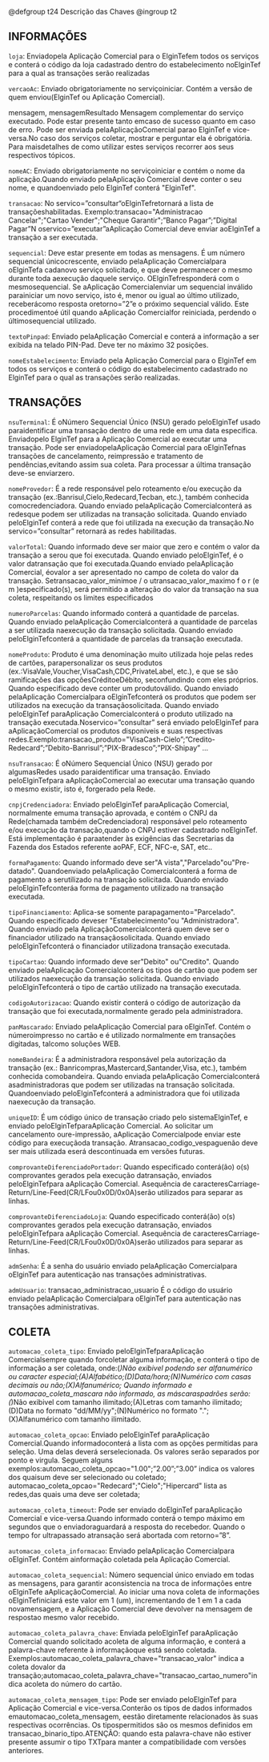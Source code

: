 @defgroup t24 Descrição das Chaves
@ingroup t2

## INFORMAÇÕES

`loja`:
Enviadopela Aplicação  Comercial  para  o ElginTefem  todos  os serviços e conterá o código da loja cadastrado dentro do estabelecimento noElginTef para a qual as transações serão realizadas

<!-- versao -->
`vercaoAc`:
Enviado obrigatoriamente no serviçoiniciar. Contém a versão de quem enviou(ElginTef ou Aplicação Comercial).

<!-- estado, statusClient -->
<!-- servico, servico -->

<!-- retorno, resultadoTransacao -->
<!-- tabela -->
<!-- As mensagens enviadas doElginTefpara aAplicação Comercialcomsucesso(retorno=”0”ou “1”) diferem por necessitar uma resposta (se sucessoou  não)  por  parte  daAplicação  Comercialou  não,  respectivamente.Normalmente, as transações que necessitam de confirmação, são as que fazemmovimentação  de  dinheiro  (ex.:  Vendas,  Pagamentos,  etc.),  sendo  que  asdemais não necessitam  (ex.: Consulta, Manutenção, etc.).  -->

<!-- terminal, identificadorPontoCaptura -->

mensagem, mensagemResultado
Mensagem complementar do serviço executado. Pode estar presente tanto emcaso de sucesso quanto em caso de erro. Pode ser enviada pelaAplicaçãoComercial parao ElginTef e vice-versa.No caso dos serviços coletar, mostrar e perguntar ela é obrigatória. Para maisdetalhes de como utilizar estes serviços recorrer aos seus respectivos tópicos.

<!-- aplicacao -->
`nomeAC`:
Enviado  obrigatoriamente  no  serviçoiniciar e contém o nome da aplicação.Quando enviado pelaAplicação Comercial deve conter o seu nome, e quandoenviado pelo ElginTef conterá "ElginTef".

`transacao`:
No servico=”consultar“oElginTefretornará  a  lista  de  transaçõeshabilitadas. Exemplo:transacao="Administracao Cancelar";"Cartao Vender";"Cheque Garantir";”Banco Pagar”;”Digital Pagar”N oservico=”executar”aAplicação  Comercial  deve  enviar  aoElginTef a transação a ser executada.

`sequencial`:
Deve estar presente em todas as mensagens. É um número sequencial únicocrescente, enviado pelaAplicação  Comercialpara  oElginTefa cadanovo  serviço  solicitado,  e  que  deve  permanecer  o  mesmo  durante  toda  aexecução  daquele  serviço.  OElginTefresponderá  com  o  mesmosequencial.  Se  aAplicação  Comercialenviar  um  sequencial  inválido  parainiciar um novo serviço, isto é, menor ou igual ao último utilizado, receberácomo resposta oretorno=”2”e o próximo sequencial válido. Este procedimentoé  útil  quando  aAplicação  Comercialfor  reiniciada,  perdendo  o  últimosequencial utilizado.

<!-- aplicacao_tela -->
`textoPinpad`:
Enviado pelaAplicação Comercial e conterá a informação a ser exibida na telado PIN-Pad. Deve ter no máximo 32 posições.

<!-- estabelecimento -->
`nomeEstabelecimento`:
Enviado pela Aplicação Comercial para o ElginTef em todos os serviços e conterá o código do estabelecimento cadastrado no ElginTef para o qual as transações serão realizadas.

## TRANSAÇÕES

<!-- transacao_nsu -->
`nsuTerminal`:
É  oNúmero  Sequencial  Único  (NSU)  gerado  peloElginTef  usado  paraidentificar uma transação dentro de uma rede em uma data especifica. Enviadopelo ElginTef para a Aplicação Comercial ao executar uma transação. Pode  ser  enviadopelaAplicação  Comercial  para  oElginTefnas transações  de  cancelamento,  reimpressão  e  tratamento  de  pendências,evitando assim sua coleta. Para processar a última transação deve-se enviarzero.

<!-- transacao_rede -->
`nomeProvedor`:
É  a  rede  responsável  pelo  roteamento  e/ou  execução  da  transação  (ex.:Banrisul,Cielo,Redecard,Tecban,  etc.),  também  conhecida  comocredenciadora.  Quando  enviado  pelaAplicação  Comercialconterá as redesque  podem  ser  utilizadas  na  transação  solicitada.  Quando  enviado  peloElginTef  conterá a rede que foi utilizada na execução da transação.No servico=”consultar” retornará as redes habilitadas.

<!-- transacao_valor -->
`valorTotal`:
Quando informado deve ser maior que zero e contém o valor da transação a serou  que  foi  executada.  Quando  enviado  peloElginTef,  é  o  valor  datransação que foi executada.Quando enviado pelaAplicação Comercial, éovalor  a  ser  apresentado  no  campo  de  coleta  do  valor  da  transação.  Setransacao_valor_minimoe / o utransacao_valor_maximo  f o r (e m )especificado(s), será permitido a alteração do valor da transação na sua coleta, respeitando os limites especificados

<!-- transacao_parcela -->
`numeroParcelas`:
Quando  informado  conterá  a  quantidade  de  parcelas.  Quando  enviado  pelaAplicação  Comercialconterá  a  quantidade  de  parcelas  a  ser  utilizada  naexecução  da  transação  solicitada.  Quando  enviado  peloElginTefconterá a quantidade de parcelas da transação executada.

<!-- transacao_produto -->
`nomeProduto`:
Produto é uma denominação muito utilizada hoje pelas redes de cartões, parapersonalizar  os  seus  produtos  (ex.:VisaVale,Voucher,VisaCash,CDC,PrivateLabel, etc.), e que se são ramificações das opçõesCréditoeDébito, seconfundindo com eles próprios. Quando especificado deve conter um produtoválido.  Quando  enviado  pelaAplicação  Comercialpara  oElginTefconterá  os  produtos  que  podem  ser  utilizados  na  execução  da  transaçãosolicitada.  Quando  enviado  peloElginTef  paraAplicação  Comercialconterá o produto utilizado na transação executada.Noservico=”consultar” será enviado peloElginTef para aAplicaçãoComercial os produtos disponiveis e suas respectivas redes.Exemplo:transacao_produto="VisaCash-Cielo”;”Credito-Redecard”;”Debito-Banrisul”;”PIX-Bradesco”;”PIX-Shipay” ...

<!-- transacao_nsu_rede -->
`nsuTransacao`:
É oNúmero Sequencial Único (NSU) gerado por algumasRedes usado paraidentificar  uma  transação.  Enviado  peloElginTefpara  aAplicaçãoComercial  ao  executar  uma  transação  quando  o  mesmo  existir,  isto  é,  forgerado pela Rede.

<!-- transacao_rede_cnpj -->
`cnpjCredenciadora`:
Enviado  peloElginTef  paraAplicação  Comercial,  normalmente  emuma transação aprovada, e contém o CNPJ da  Rede(chamada também deCredenciadora)  responsável  pelo  roteamento  e/ou  execução  da  transação,quando o CNPJ estiver cadastrado noElginTef. Está implementação é paraatender às exigências das Secretarias da Fazenda dos Estados referente aoPAF, ECF, NFC-e, SAT, etc..

<!-- transacao_pagamento -->
`formaPagamento`:
Quando informado deve ser"A vista","Parcelado"ou"Pre-datado". Quandoenviado  pelaAplicação  Comercialconterá  a  forma  de  pagamento  a  serutilizado na transação solicitada. Quando enviado peloElginTefconteráa forma de pagamento utilizado na transação executada.

<!-- transacao_financiado -->
`tipoFinanciamento`:
Aplica-se somente parapagamento="Parcelado". Quando especificado deveser "Estabelecimento"ou "Administradora". Quando enviado pela AplicaçãoComercialconterá  quem  deve  ser  o  financiador  utilizado  na  transaçãosolicitada. Quando enviado peloElginTefconterá o financiador utilizadona transação executada.

<!-- transacao_tipo_cartao -->
`tipoCartao`:
Quando  informado  deve  ser"Debito"  ou"Credito".  Quando  enviado  pelaAplicação  Comercialconterá os tipos de cartão que podem ser utilizados naexecução  da  transação  solicitada.  Quando  enviado  peloElginTefconterá o tipo de cartão utilizado na transação executada. 

<!-- transacao_autorizacao -->
`codigoAutorizacao`:
Quando existir conterá o código de autorização da transação que foi executada,normalmente gerado pela administradora.

<!-- transacao_cartao_numero -->
`panMascarado`:
Enviado pelaAplicação Comercial para oElginTef. Contém o númeroimpresso  no  cartão  e  é  utilizado  normalmente  em  transações  digitadas,  talcomo soluções WEB.

<!-- transacao_administradora -->
`nomeBandeira`:
É  a  administradora  responsável  pela  autorização  da  transação  (ex.: Banricompras,Mastercard,Santander,Visa,  etc.),  também  conhecida  comobandeira.  Quando  enviada  pelaAplicação  Comercialconterá  asadministradoras  que  podem  ser  utilizadas  na  transação  solicitada.  Quandoenviado  peloElginTefconterá  a  administradora  que  foi  utilizada  naexecução da transação.

<!-- transacao_codigo_vspague -->
`uniqueID`:
É um código único de transação criado pelo sistemaElginTef, e enviado peloElginTefparaAplicação Comercial. Ao solicitar um cancelamento oure-impressão, aAplicação  Comercialpode enviar este código para execuçãoda  transação.  Atransacao_codigo_vespaguenão deve ser mais utilizada eserá descontinuada em versões futuras.

<!-- transacao_comprovante_1via -->
`comprovanteDiferenciadoPortador`:
Quando especificado conterá(ão) o(s) comprovantes gerados pela execução datransação,  enviados  peloElginTefpara  aAplicação  Comercial.  Asequência  de  caracteresCarriage-Return/Line-Feed(CR/LFou0x0D/0x0A)serão utilizados para separar as linhas.

<!-- transacao_comprovante_2via -->
`comprovanteDiferenciadoLoja`:
Quando especificado conterá(ão) o(s) comprovantes gerados pela execução datransação,  enviados  peloElginTefpara  aAplicação  Comercial.  Asequência  de  caracteresCarriage-Return/Line-Feed(CR/LFou0x0D/0x0A)serão utilizados para separar as linhas.

<!-- transacao_administracao_senha -->
`admSenha`:
É  a  senha  do  usuário  enviado  pelaAplicação  Comercialpara  oElginTef para autenticação nas transações administrativas.

`admUsuario`:
transacao_administracao_usuario
É  o  código  do  usuário  enviado  pelaAplicação  Comercialpara  oElginTef para autenticação nas transações administrativas.


## COLETA

`automacao_coleta_tipo`:
Enviado  peloElginTefparaAplicação  Comercialsempre quando forcoletar alguma informação, e conterá o tipo de informação a ser coletada, onde:(*)Não exibivel podendo ser alfanumérico ou caracter especial;(A)Alfabético;(D)Data/hora;(N)Numérico com casas decimais ou não;(X)Alfanumérico;
Quando informado e automacao_coleta_mascara não informado, as máscaraspadrões serão:(*)Não exibivel com tamanho ilimitado;(A)Letras com tamanho ilimitado;(D)Data no formato "dd/MM/yy";(N)Numérico no formato ".";(X)Alfanumérico com tamanho ilimitado.

`automacao_coleta_opcao`:
Enviado  peloElginTef  paraAplicação  Comercial.Quando informadoconterá a lista com as opções permitidas para seleção. Uma delas deverá serselecionada. Os valores serão separados por ponto e virgula.  Seguem alguns exemplos:automacao_coleta_opcao="1.00";”2.00”;”3.00” indica  os  valores dos  quaisum deve ser selecionado ou coletado;
automacao_coleta_opcao="Redecard";"Cielo";"Hipercard"  lista  as  redes,das quais uma deve ser coletada;

`automacao_coleta_timeout`:
Pode ser enviado doElginTef paraAplicação Comercial e vice-versa.Quando  informado  conterá  o  tempo  máximo  em  segundos  que  o  enviadoraguardará  a  resposta  do  recebedor.  Quando  o  tempo  for  ultrapassado  atransação será abortada com retorno=”8”.

<!-- automacao_coleta_retorno -->
<!-- Código utilizado na interação entre o ElginTef e a Aplicação Comercial.Estará presente em todas as mensagens, e será utilizado para conduzir todo oprocesso. Após oElginTefreceber a solicitação de execução de uma transação daAplicação Comercial, e este estiver configurado para coletar as informaçõesatravés da Aplicação Comercial, chamado também de modoBackground.OV $ P a g u e C l i e n tco l e t a r á  a s  i n f o r ma ç õ e s  e n v i a n d oautomacao_coleta_retorno="0"e  r e c e b e n d o  a  r e sp o st a  c o mautomacao_coleta_retorno="0"  com  os  dados  solicitados  até  a  coleta  detodas informações necessárias para execução da transação. -->
<!-- adicionar coisas -->

<!-- automacao_coleta_mascara -->

<!-- automacao_coleta_mensagem, mensagemResultado -->

`automacao_coleta_informacao`:
Enviado  pelaAplicação  Comercialpara  oElginTef.  Contém  ainformação coletada pela Aplicação Comercial.

`automacao_coleta_sequencial`:
Número  sequencial  único  enviado  em  todas  as  mensagens,  para  garantir  aconsistencia na troca de informações entre oElginTefe  aAplicaçãoComercial.  Ao  iniciar  uma  nova  coleta  de  informações  oElginTefiniciará  este  valor  em  1  (um),  incrementando  de  1  em  1  a  cada  novamensagem, e a Aplicação Comercial deve devolver na mensagem de respostao mesmo valor recebido.

`automacao_coleta_palavra_chave`:
Enviada  peloElginTef  paraAplicação Comercial quando solicitado acoleta de alguma informação, e conterá a palavra-chave referente à informaçãoque está sendo coletada. Exemplos:automacao_coleta_palavra_chave="transacao_valor"  indica  a  coleta  dovalor da transação;automacao_coleta_palavra_chave="transacao_cartao_numero"indica  acoleta do número do cartão.

`automacao_coleta_mensagem_tipo`:
Pode ser enviado peloElginTef para Aplicação Comercial e vice-versa.Conterão os tipos de dados informados emautomacao_coleta_mensagem, eestão  diretamente  relacionados  às  suas  respectivas  ocorrências.  Os  tipospermitidos são os mesmos definidos em transacao_binario_tipo.ATENÇÃO: quando esta palavra-chave não estiver presente assumir o tipo TXTpara manter a compatibilidade com versões anteriores.